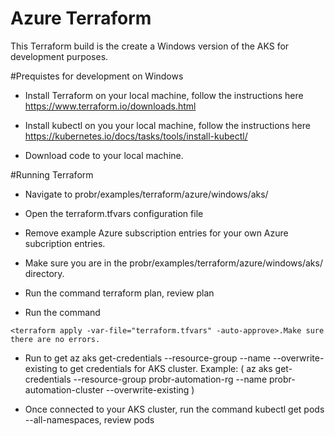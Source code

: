  # Azure Terraform

This Terraform build is the create a Windows version of the AKS for development purposes.

#Prequistes for development on Windows

- Install Terraform on your local machine, follow the instructions here https://www.terraform.io/downloads.html

- Install kubectl on you your local machine, follow the instructions here
https://kubernetes.io/docs/tasks/tools/install-kubectl/

- Download code to your local machine. 

#Running Terraform
- Navigate to probr/examples/terraform/azure/windows/aks/

- Open the terraform.tfvars configuration file

- Remove example Azure subscription entries for your own Azure subcription entries.

- Make sure you are in the probr/examples/terraform/azure/windows/aks/ directory.

- Run the command terraform plan, review plan

- Run the command 
 ~~~
<terraform apply -var-file="terraform.tfvars" -auto-approve>.Make sure there are no errors.
 ~~~
- Run to get az aks get-credentials --resource-group <ResourceGroup Name> --name  <AKS Cluster Name> --overwrite-existing to get credentials for AKS cluster.
Example: ( az aks get-credentials --resource-group probr-automation-rg --name probr-automation-cluster --overwrite-existing )
  
- Once connected to your AKS cluster, run the command kubectl get pods --all-namespaces, review pods









